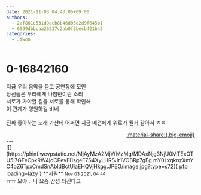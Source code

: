 ```yaml
---
date: 2021-11-03 04:43:05+09:00
authors:
  - 2af861c531d9acb8b46d03d2d9f645b1
  - 6599dbbcaa26237c2ab0f3becb421b45
categories:
  - Jiwon
---
```


# 0-16842160

<div class="post-container" markdown="1">
<div class="content-container md-sidebar__scrollwrap" markdown="1">

지금 우리 음악을 듣고 공연장에 모인<br>당신들은 우리에게 나침반이란 소리<br>서로가 가야할 길을 서로를 통해 확인해<br>이 관계가 영원하길 비네<br><br>진짜 좋아하는 노래 가산데 어쩌면 지금 메건에게 위로가 될거 같아서 ㅎㅎ

</div>
</div>

<div style="text-align: right;" markdown="1">
<a href="https://weverse.io/fromis9/fanpost/0-16842160" style="text-align: right;">:material-share:{.big-emoji}</a>
</div>
---

<div class="comments-container md-sidebar__scrollwrap" markdown="1">
<div class="comment" markdown="1">
<div class='id-container' markdown="1">
![](https://phinf.wevpstatic.net/MjAyMzA2MjVfMzMg/MDAxNjg3NjU0MTExOTU5.7GFeCpkRW4jdCPevFi1sgeF7S4XyLHRSJr1VOBRp7gEg.mY0LxqknzXmYC4oZ6TpxCmdSnAbldBctUiaEHQVjHkgg.JPEG/image.jpg?type=s72){ pfp loading=lazy }
**<span class="artist">지원</span>** <small>Nov 03 2021, 04:44</small><br>
</div>
<div class='comment-body' markdown="1">
ㅠㅠ 모야 .. 나 요즘 감성 터진다고
</div>
</div>
</div>
---
